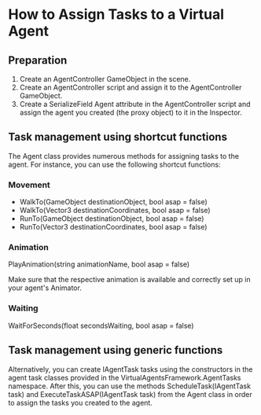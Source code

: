 # How to Assign Tasks to a Virtual Agent

## Preparation

1. Create an AgentController GameObject in the scene.
2. Create an AgentController script and assign it to the AgentController GameObject.
3. Create a SerializeField Agent attribute in the AgentController script and assign the agent you created (the proxy object) to it in the Inspector.

## Task management using shortcut functions

The Agent class provides numerous methods for assigning tasks to the agent.
For instance, you can use the following shortcut functions:

### Movement

- WalkTo(GameObject destinationObject, bool asap = false)
- WalkTo(Vector3 destinationCoordinates, bool asap = false)
- RunTo(GameObject destinationObject, bool asap = false)
- RunTo(Vector3 destinationCoordinates, bool asap = false)

### Animation

PlayAnimation(string animationName, bool asap = false)

Make sure that the respective animation is available and correctly set up in your agent's Animator.

### Waiting

WaitForSeconds(float secondsWaiting, bool asap = false)

## Task management using generic functions

Alternatively, you can create IAgentTask tasks using the constructors in the agent task classes provided in the VirtualAgentsFramework.AgentTasks namespace.
After this, you can use the methods ScheduleTask(IAgentTask task) and ExecuteTaskASAP(IAgentTask task) from the Agent class in order to assign the tasks you created to the agent.
